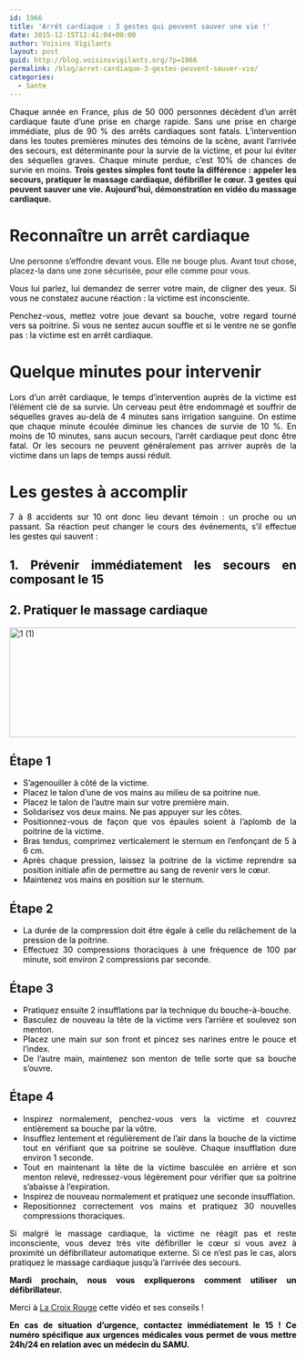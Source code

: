 ```yaml
---
id: 1966
title: 'Arrêt cardiaque : 3 gestes qui peuvent sauver une vie !'
date: 2015-12-15T12:41:04+00:00
author: Voisins Vigilants
layout: post
guid: http://blog.voisinsvigilants.org/?p=1966
permalink: /blog/arret-cardiaque-3-gestes-peuvent-sauver-vie/
categories:
  - Sante
---
```

<p style="text-align: justify;">
  <span style="color: #000000;">Chaque année en France, plus de 50 000 personnes décèdent d’un arrêt cardiaque faute d’une prise en charge rapide. Sans une prise en charge immédiate, plus de 90 % des arrêts cardiaques sont fatals. L’intervention dans les toutes premières minutes des témoins de la scène, avant l’arrivée des secours, est déterminante pour la survie de la victime, et pour lui éviter des séquelles graves. Chaque minute perdue, c’est 10% de chances de survie en moins. </span><strong>Trois gestes simples font toute la différence : appeler les secours, pratiquer le massage cardiaque, défibriller le cœur. 3 gestes qui peuvent sauver une vie. Aujourd&rsquo;hui, démonstration en vidéo du massage cardiaque.</strong>
</p>



<h1 style="text-align: justify;">
  <strong>Reconnaître un arrêt cardiaque</strong>
</h1>

<p style="text-align: justify;">
  Une personne s&rsquo;effondre devant vous. Elle ne bouge plus. Avant tout chose, placez-la dans une zone sécurisée, pour elle comme pour vous.
</p>

<p style="color: #2a2a2a; text-align: justify;">
  <span style="color: #000000;">Vous lui parlez, lui demandez de serrer votre main, de cligner des yeux. Si vous ne constatez aucune réaction : la victime est inconsciente.</span>
</p>

<p style="color: #2a2a2a; text-align: justify;">
  <span style="color: #000000;">Penchez-vous, mettez votre joue devant sa bouche, votre regard tourné vers sa poitrine. Si vous ne sentez aucun souffle et si le ventre ne se gonfle pas : la victime est en arrêt cardiaque.</span>
</p>

<h1 style="text-align: justify;">
  <strong>Quelque minutes pour intervenir</strong>
</h1>

<p style="text-align: justify;">
  <span style="color: #000000;">Lors d’un arrêt cardiaque, le temps d’intervention auprès de la victime est l’élément clé de sa survie. Un cerveau peut être endommagé et souffrir de séquelles graves au-delà de 4 minutes sans irrigation sanguine. On estime que chaque minute écoulée diminue les chances de survie de 10 %. En moins de 10 minutes, sans aucun secours, l’arrêt cardiaque peut donc être fatal. Or les secours ne peuvent généralement pas arriver auprès de la victime dans un laps de temps aussi réduit.</span>
</p>

<h1 style="text-align: justify;">
  Les gestes à accomplir
</h1>

<p style="text-align: justify;">
  <span style="color: #000000;">7 à 8 accidents sur 10 ont donc lieu devant témoin : un proche ou un passant. Sa réaction peut changer le cours des événements, s’il effectue les gestes qui sauvent :</span>
</p>

<h2 style="text-align: justify;">
  <span style="color: #000000;">1. Prévenir immédiatement les secours en composant le 15</span>
</h2>

<h2 style="text-align: justify;">
  <span style="color: #000000;">2. Pratiquer le massage cardiaque</span>
</h2>

<p style="text-align: justify;">
  <a href="http://blog.voisinsvigilants.org/wp-content/uploads/2015/11/1-11.jpg"><img class="aligncenter size-full wp-image-1859" src="http://blog.voisinsvigilants.org/wp-content/uploads/2015/11/1-11.jpg" alt="1 (1)" width="721" height="193" /></a>
</p>

<h2 style="text-align: justify;">
  <strong>Étape 1</strong>
</h2>

<ul style="text-align: justify;">
  <li>
    <span style="color: #000000;">S&rsquo;agenouiller à côté de la victime.<br /> </span>
  </li>
  <li>
    <span style="color: #000000;">Placez le talon d&rsquo;une de vos mains au milieu de sa poitrine nue.</span>
  </li>
  <li>
    <span style="color: #000000;">Placez le talon de l&rsquo;autre main sur votre première main.</span>
  </li>
  <li>
    <span style="color: #000000;">Solidarisez vos deux mains. Ne pas appuyer sur les côtes.</span>
  </li>
  <li>
    <span style="color: #000000;">Positionnez-vous de façon que vos épaules soient à l&rsquo;aplomb de la poitrine de la victime.</span>
  </li>
  <li>
    <span style="color: #000000;">Bras tendus, comprimez verticalement le sternum en l&rsquo;enfonçant de 5 à 6 cm.</span>
  </li>
  <li>
    <span style="color: #000000;">Après chaque pression, laissez la poitrine de la victime reprendre sa position initiale afin de permettre au sang de revenir vers le cœur.</span>
  </li>
  <li>
    <span style="color: #000000;">Maintenez vos mains en position sur le sternum.</span>
  </li>
</ul>

<h2 style="text-align: justify;">
  <strong>Étape 2</strong>
</h2>

<ul style="text-align: justify;">
  <li>
    <span style="color: #000000;">La durée de la compression doit être égale à celle du relâchement de la pression de la poitrine.</span>
  </li>
  <li>
    <span style="color: #000000;">Effectuez 30 compressions thoraciques à une fréquence de 100 par minute, soit environ 2 compressions par seconde.</span>
  </li>
</ul>

<h2 style="text-align: justify;">
  <strong>Étape 3</strong>
</h2>

<ul style="text-align: justify;">
  <li>
    <span style="color: #000000;">Pratiquez ensuite 2 insufflations par la technique du bouche-à-bouche.</span>
  </li>
  <li>
    <span style="color: #000000;">Basculez de nouveau la tête de la victime vers l&rsquo;arrière et soulevez son menton.</span>
  </li>
  <li>
    <span style="color: #000000;">Placez une main sur son front et pincez ses narines entre le pouce et l&rsquo;index.</span>
  </li>
  <li>
    <span style="color: #000000;">De l&rsquo;autre main, maintenez son menton de telle sorte que sa bouche s&rsquo;ouvre.</span>
  </li>
</ul>

<h2 style="text-align: justify;">
  <strong>Étape 4</strong>
</h2>

<ul style="text-align: justify;">
  <li>
    <span style="color: #000000;">Inspirez normalement, penchez-vous vers la victime et couvrez entièrement sa bouche par la vôtre.</span>
  </li>
  <li>
    <span style="color: #000000;">Insufflez lentement et régulièrement de l&rsquo;air dans la bouche de la victime tout en vérifiant que sa poitrine se soulève. Chaque insufflation dure environ 1 seconde.</span>
  </li>
  <li>
    <span style="color: #000000;">Tout en maintenant la tête de la victime basculée en arrière et son menton relevé, redressez-vous légèrement pour vérifier que sa poitrine s&rsquo;abaisse à l&rsquo;expiration.</span>
  </li>
  <li>
    <span style="color: #000000;">Inspirez de nouveau normalement et pratiquez une seconde insufflation.</span>
  </li>
  <li>
    <span style="color: #000000;">Repositionnez correctement vos mains et pratiquez 30 nouvelles compressions thoraciques.</span>
  </li>
</ul>

<p style="text-align: justify;">
  <span style="color: #000000;">Si malgré le massage cardiaque, la victime ne réagit pas et reste inconsciente, vous devez très vite défibriller le cœur si vous avez à proximité un défibrillateur automatique externe. Si ce n&rsquo;est pas le cas, alors pratiquez le massage cardiaque jusqu&rsquo;à l&rsquo;arrivée des secours. </span>
</p>

<p style="text-align: justify;">
  <span style="color: #000000;"><strong>Mardi prochain, nous vous expliquerons comment utiliser un défibrillateur.</strong></span>
</p>

<p style="text-align: justify;">
  <span style="color: #000000;">Merci à <a href="http://www.croix-rouge.fr/Je-me-forme/Particuliers/Les-6-gestes-de-base/L-arret-cardiaque-les-gestes-de-secours">La Croix Rouge</a> cette vidéo et ses conseils !</span>
</p>

<p style="text-align: justify;">
  <span style="color: #000000;"><strong>En cas de situation d&rsquo;urgence, contactez immédiatement le 15 ! Ce numéro spécifique aux urgences médicales vous permet de vous mettre 24h/24 en relation avec un médecin du SAMU.</strong></span>
</p>
